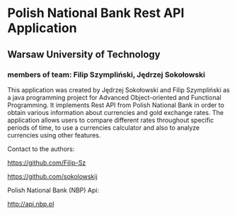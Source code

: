 # Polish National Bank Rest API Application
## Warsaw University of Technology
### members of team: Filip Szympliński, Jędrzej Sokołowski

This application was created by Jędrzej Sokołowski and Filip Szympliński as a java programming project for Advanced Object-oriented and Functional Programming.
It implements Rest API from Polish National Bank in order to obtain various information about currencies and gold exchange rates. The application allows users to compare different rates throughout specific periods of time, to use a currencies calculator and also to analyze currencies using other features. 


Contact to the authors:

https://github.com/Filip-Sz

https://github.com/sokolowskij


Polish National Bank (NBP) Api:

http://api.nbp.pl
